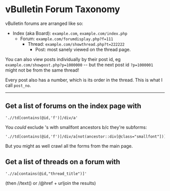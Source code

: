 # vBulletin Forum Taxonomy
vBulletin forums are arranged like so:

* Index (aka Board): `example.com`, `example.com/index.php`
  * Forum: `example.com/forumdisplay.php?f=111`
    * Thread: `example.com/showthread.php?t=222222`  
      * Post: most sanely viewed on the thread page.

You can also view posts individually by their post id, eg `example.com/showpost.php?p=1000000` -- but the next post id `?p=1000001` might not be from the same thread!

Every post also has a number, which is its order in the thread. This is what I call `post_no`.

***

## Get a list of forums on the index page with

    './/td[contains(@id,'f')]/div/a'

You *could* exclude <a>'s with smallfont ancestors b/c they're subforms:

    './/td[contains(@id,'f')]/div/a[not(ancestor::div[@class="smallfont"])]'

But you might as well crawl all the forms from the main page.

## Get a list of threads on a forum with

    './/a[contains(@id,"thread_title")]'

(then //text() or /@href + urljoin the results)
